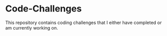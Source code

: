 # Code-Challenges

This repository contains coding challenges that I either have completed or am currently working on.
